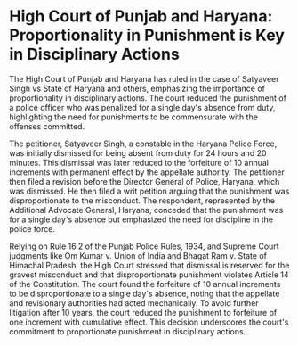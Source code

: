 # High Court of Punjab and Haryana: Proportionality in Punishment is Key in Disciplinary Actions

The High Court of Punjab and Haryana has ruled in the case of Satyaveer Singh vs State of Haryana and others, emphasizing the importance of proportionality in disciplinary actions. The court reduced the punishment of a police officer who was penalized for a single day's absence from duty, highlighting the need for punishments to be commensurate with the offenses committed.

The petitioner, Satyaveer Singh, a constable in the Haryana Police Force, was initially dismissed for being absent from duty for 24 hours and 20 minutes. This dismissal was later reduced to the forfeiture of 10 annual increments with permanent effect by the appellate authority. The petitioner then filed a revision before the Director General of Police, Haryana, which was dismissed. He then filed a writ petition arguing that the punishment was disproportionate to the misconduct. The respondent, represented by the Additional Advocate General, Haryana, conceded that the punishment was for a single day's absence but emphasized the need for discipline in the police force.

Relying on Rule 16.2 of the Punjab Police Rules, 1934, and Supreme Court judgments like Om Kumar v. Union of India and Bhagat Ram v. State of Himachal Pradesh, the High Court stressed that dismissal is reserved for the gravest misconduct and that disproportionate punishment violates Article 14 of the Constitution. The court found the forfeiture of 10 annual increments to be disproportionate to a single day's absence, noting that the appellate and revisionary authorities had acted mechanically. To avoid further litigation after 10 years, the court reduced the punishment to forfeiture of one increment with cumulative effect. This decision underscores the court's commitment to proportionate punishment in disciplinary actions.
